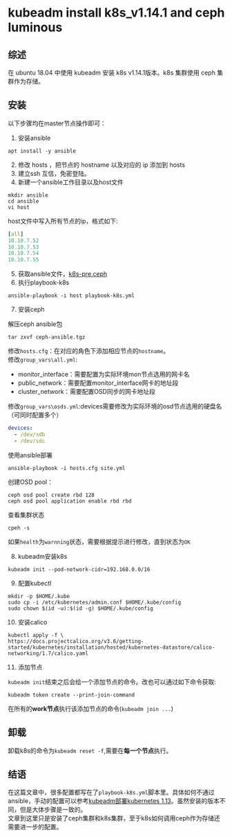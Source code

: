 # kubeadm install k8s_v1.14.1 and ceph luminous

## 综述

在 ubuntu 18.04 中使用 kubeadm 安装 k8s v1.14.1版本。k8s 集群使用 ceph 集群作为存储。

## 安装

以下步骤均在master节点操作即可：  

1. 安装ansible

```shell
apt install -y ansible
```

2. 修改 hosts ，把节点的 hostname 以及对应的 ip 添加到 hosts  
3. 建立ssh 互信，免密登陆。  
4. 新建一个ansible工作目录以及host文件

```shell
mkdir ansible
cd ansible
vi host
```

host文件中写入所有节点的ip，格式如下:  

```yaml
[all]
10.10.7.52
10.10.7.53
10.10.7.54
10.10.7.55
```
5. 获取ansible文件，[k8s-pre](../resources/playbook-k8s.yml),[ceph](../resources/ceph-ansible.tgz)  
6. 执行playbook-k8s

```shell
ansible-playbook -i host playbook-k8s.yml
```

7. 安装ceph

解压ceph ansible包

```shell
tar zxvf ceph-ansible.tgz
```

修改`hosts.cfg`：在对应的角色下添加相应节点的`hostname`。  
修改`group_vars\all.yml`:  

* monitor_interface：需要配置为实际环境mon节点选用的网卡名
* public_network：需要配置monitor_interface网卡的地址段
* cluster_network：需要配置OSD同步的网卡地址段

修改`group_vars\osds.yml`:devices需要修改为实际环境的osd节点选用的硬盘名（可同时配置多个）

```yaml
devices:
  - /dev/sdb
  - /dev/sdc
```

使用ansible部署

```shell
ansible-playbook -i hosts.cfg site.yml
```

创建OSD pool：

```shell
ceph osd pool create rbd 128
ceph osd pool application enable rbd rbd
```

查看集群状态

```shell
cpeh -s
```

如果`health`为`warnning`状态，需要根据提示进行修改，直到状态为`OK`

8. kubeadm安装k8s

```shell
kubeadm init --pod-network-cidr=192.168.0.0/16
```

9. 配置kubectl

```shell
mkdir -p $HOME/.kube
sudo cp -i /etc/kubernetes/admin.conf $HOME/.kube/config
sudo chown $(id -u):$(id -g) $HOME/.kube/config
```

10. 安装calico

```shell
kubectl apply -f \
https://docs.projectcalico.org/v3.6/getting-started/kubernetes/installation/hosted/kubernetes-datastore/calico-networking/1.7/calico.yaml
```

11. 添加节点

`kubeadm init`结束之后会给一个添加节点的命令。改也可以通过如下命令获取:

```shell
kubeadm token create --print-join-command
```

在所有的**work节点**执行该添加节点的命令(`kubeadm join ...`)

## 卸载

卸载k8s的命令为`kubeadm reset -f`,需要在**每一个节点**执行。

## 结语

在这篇文章中，很多配置都写在了`playbook-k8s.yml`脚本里。具体如何不通过ansible，手动的配置可以参考[kubeadm部署kubernetes 1.13](http://songjxin.cn/?p=557)。虽然安装的版本不同，但是大体步骤是一致的。  
文章到这里只是安装了ceph集群和k8s集群，至于k8s如何调用ceph作为存储还需要进一步的配置。
